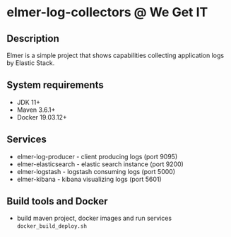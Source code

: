 # elmer-log-collectors @ We Get IT

## Description
Elmer is a simple project that shows capabilities collecting application logs by Elastic Stack.

## System requirements
- JDK 11+
- Maven 3.6.1+
- Docker 19.03.12+

## Services
- elmer-log-producer - client producing logs (port 9095)
- elmer-elasticsearch - elastic search instance (port 9200)
- elmer-logstash - logstash consuming logs (port 5000)
- elmer-kibana - kibana visualizing logs (port 5601)

## Build tools and Docker
- build maven project, docker images and run services ```docker_build_deploy.sh```